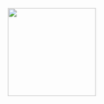 <!-- Left -->
<!-- About Me -->
<!--
<div>
</div>
-->

<!-- Left -->
<!-- Contact me links -->
<!-- Mail, Homepage, LinkedIn, ...
-->
<!--
<div>
</div>
-->

<!-- Right -->
<!-- Most Used Languages -->
<div align="right">
  <img height="180em" src="https://github-readme-stats-beta-indol.vercel.app/api/top-langs/?username=byeongeunseok&layout=compact&theme=nightowl" /> <!-- hide -->
</div>

<!-- Center -->
<!-- Contribute Graph -->
<!-- 
<div align="center">
  <img src="https://github-readme-activity-graph-sand.vercel.app//graph?username=byeongeunseok&theme=nightowl&hide_title=true&radius=5&height=300" />
</div>
-->
